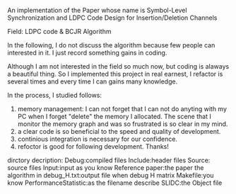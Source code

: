 An implementation of the Paper whose name is Symbol-Level Synchronization 
and LDPC Code Design for Insertion/Deletion Channels

Field: LDPC code & BCJR Algorithm

In the following, I do not discuss the algorithm because few people can interested in it. I just record something gains in coding.

Although I am not interested in the field so much now, but coding is alaways a beautiful thing. So I implemented this project in real earnest, I refactor is several times and every time I can gains many knowledge.

In the process, I studied follows:
1. memory management: I can not forget that I can not do anyting with my PC when I forget "delete" the memory I allocated. The scene that I monitor the memory graph and was so frustrated is so clear in my mind.
2. a clear code is so beneficial to the speed and quality of development.
3. continious integration is necessary for our confidence.
4. refoctor is good for following development.
Thanks!

dirctory decription:
Debug:compiled files
Include:header files
Source: source files
Input:input as you know
Reference paper:the paper the algorithm in
debug_H.txt:output file when debug H matrix
Makefile:you know
PerformanceStatistic:as the filename describe
SLIDC:the Object file

